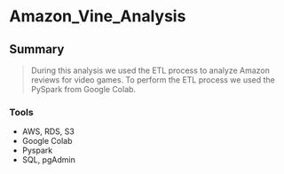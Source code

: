 # Amazon_Vine_Analysis

## Summary
> During this analysis we used the ETL process to analyze Amazon reviews for video games. To perform the ETL process we used the PySpark from Google Colab.

### Tools 
  * AWS, RDS, S3
  * Google Colab
  * Pyspark
  * SQL, pgAdmin



